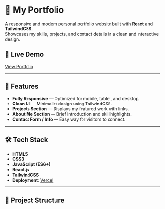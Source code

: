 # 🌟 My Portfolio

A responsive and modern personal portfolio website built with **React** and **TailwindCSS**.  
Showcases my skills, projects, and contact details in a clean and interactive design.

## 🚀 Live Demo
[View Portfolio](https://your-portfolio-link.vercel.app)

---

## 📌 Features
- **Fully Responsive** — Optimized for mobile, tablet, and desktop.
- **Clean UI** — Minimalist design using TailwindCSS.
- **Projects Section** — Displays my featured work with links.
- **About Me Section** — Brief introduction and skill highlights.
- **Contact Form / Info** — Easy way for visitors to connect.

---

## 🛠️ Tech Stack
- **HTML5**
- **CSS3**
- **JavaScript (ES6+)**
- **React.js**
- **TailwindCSS**
- **Deployment**: [Vercel](https://vercel.com)

---

## 📂 Project Structure
